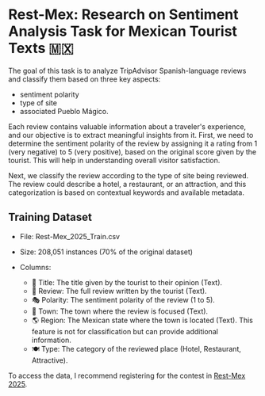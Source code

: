 # Rest-Mex: Research on Sentiment Analysis Task for Mexican Tourist Texts 🇲🇽

The goal of this task is to analyze TripAdvisor Spanish-language reviews and classify them based on three key aspects:

-  sentiment polarity
-  type of site
-  associated Pueblo Mágico.

Each review contains valuable information about a traveler's experience, and our objective is to extract meaningful insights from it. First, we need to determine the sentiment polarity of the review by assigning it a rating from 1 (very negative) to 5 (very positive), based on the original score given by the tourist. This will help in understanding overall visitor satisfaction.

Next, we classify the review according to the type of site being reviewed. The review could describe a hotel, a restaurant, or an attraction, and this categorization is based on contextual keywords and available metadata.

## Training Dataset

- File: Rest-Mex_2025_Train.csv
- Size: 208,051 instances (70% of the original dataset)
- Columns:

  - 📌 Title: The title given by the tourist to their opinion (Text).
  - 📝 Review: The full review written by the tourist (Text).
  - 🎭 Polarity: The sentiment polarity of the review (1 to 5).
  - 📍 Town: The town where the review is focused (Text).
  - 🌎 Region: The Mexican state where the town is located (Text). This feature is not for classification but can provide additional information.
  - 🍽️ Type: The category of the reviewed place (Hotel, Restaurant, Attractive).

To access the data, I recommend registering for the contest in [Rest-Mex 2025](https://sites.google.com/cimat.mx/rest-mex-2025/).